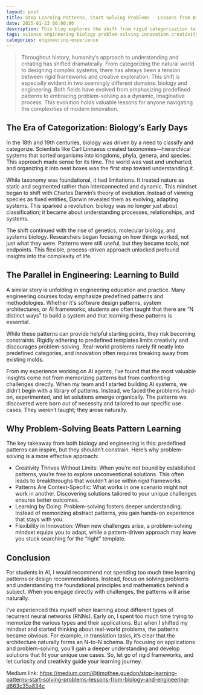 ```yaml
---
layout: post
title: Stop Learning Patterns, Start Solving Problems - Lessons from Biology and Engineering
date: 2025-01-23 00:00:00
description: This blog explores the shift from rigid categorization to creative problem-solving, drawing parallels between biology's evolution and modern engineering practices.
tags: science engineering biology problem-solving innovation creativity patterns systems-thinking research AI learning exploration
categories: engineering-experience
---
```


> Throughout history, humanity’s approach to understanding and creating has shifted dramatically. From categorizing the natural world to designing complex systems, there has always been a tension between rigid frameworks and creative exploration. This shift is especially evident in two seemingly different domains: biology and engineering. Both fields have evolved from emphasizing predefined patterns to embracing problem-solving as a dynamic, imaginative process. This evolution holds valuable lessons for anyone navigating the complexities of modern innovation.

## The Era of Categorization: Biology’s Early Days

In the 18th and 19th centuries, biology was driven by a need to classify and categorize. Scientists like Carl Linnaeus created taxonomies—hierarchical systems that sorted organisms into kingdoms, phyla, genera, and species. This approach made sense for its time. The world was vast and uncharted, and organizing it into neat boxes was the first step toward understanding it.

While taxonomy was foundational, it had limitations. It treated nature as static and segmented rather than interconnected and dynamic. This mindset began to shift with Charles Darwin’s theory of evolution. Instead of viewing species as fixed entities, Darwin revealed them as evolving, adapting systems. This sparked a revolution: biology was no longer just about classification; it became about understanding processes, relationships, and systems.

The shift continued with the rise of genetics, molecular biology, and systems biology. Researchers began focusing on how things worked, not just what they were. Patterns were still useful, but they became tools, not endpoints. This flexible, process-driven approach unlocked profound insights into the complexity of life.

## The Parallel in Engineering: Learning to Build

A similar story is unfolding in engineering education and practice. Many engineering courses today emphasize predefined patterns and methodologies. Whether it's software design patterns, system architectures, or AI frameworks, students are often taught that there are “N distinct ways” to build a system and that learning these patterns is essential.

While these patterns can provide helpful starting points, they risk becoming constraints. Rigidly adhering to predefined templates limits creativity and discourages problem-solving. Real-world problems rarely fit neatly into predefined categories, and innovation often requires breaking away from existing molds.

From my experience working on AI agents, I’ve found that the most valuable insights come not from memorizing patterns but from confronting challenges directly. When my team and I started building AI systems, we didn’t begin with a library of patterns. Instead, we faced the problems head-on, experimented, and let solutions emerge organically. The patterns we discovered were born out of necessity and tailored to our specific use cases. They weren’t taught; they arose naturally.

## Why Problem-Solving Beats Pattern Learning

The key takeaway from both biology and engineering is this: predefined patterns can inspire, but they shouldn’t constrain. Here’s why problem-solving is a more effective approach:

- Creativity Thrives Without Limits: When you’re not bound by established patterns, you’re free to explore unconventional solutions. This often leads to breakthroughs that wouldn’t arise within rigid frameworks.
- Patterns Are Context-Specific: What works in one scenario might not work in another. Discovering solutions tailored to your unique challenges ensures better outcomes.
- Learning by Doing: Problem-solving fosters deeper understanding. Instead of memorizing abstract patterns, you gain hands-on experience that stays with you.
- Flexibility in Innovation: When new challenges arise, a problem-solving mindset equips you to adapt, while a pattern-driven approach may leave you stuck searching for the “right” template.

## Conclusion

For students in AI, I would recommend not spending too much time learning patterns or design recommendations. Instead, focus on solving problems and understanding the foundational principles and mathematics behind a subject. When you engage directly with challenges, the patterns will arise naturally.

I’ve experienced this myself when learning about different types of recurrent neural networks (RNNs). Early on, I spent too much time trying to memorize the various types and their applications. But when I shifted my mindset and started thinking about real-world problems, the patterns became obvious. For example, in translation tasks, it’s clear that the architecture naturally forms an N-to-N schema. By focusing on applications and problem-solving, you’ll gain a deeper understanding and develop solutions that fit your unique use cases. So, let go of rigid frameworks, and let curiosity and creativity guide your learning journey.

Medium link: https://medium.com/@timothee.guedon/stop-learning-patterns-start-solving-problems-lessons-from-biology-and-engineering-d663c35a834c
